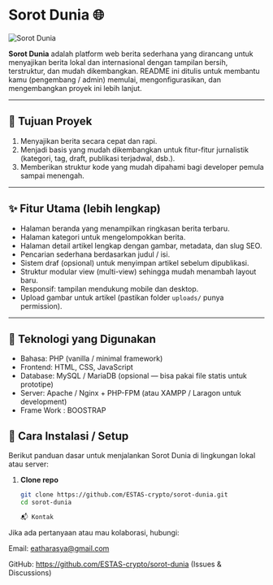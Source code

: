 # Sorot Dunia 🌐

![Sorot Dunia](./assets/logo.png)

**Sorot Dunia** adalah platform web berita sederhana yang dirancang untuk menyajikan berita lokal dan internasional dengan tampilan bersih, terstruktur, dan mudah dikembangkan. README ini ditulis untuk membantu kamu (pengembang / admin) memulai, mengonfigurasikan, dan mengembangkan proyek ini lebih lanjut.

---

## 🎯 Tujuan Proyek

1. Menyajikan berita secara cepat dan rapi.
2. Menjadi basis yang mudah dikembangkan untuk fitur-fitur jurnalistik (kategori, tag, draft, publikasi terjadwal, dsb.).
3. Memberikan struktur kode yang mudah dipahami bagi developer pemula sampai menengah.

---

## ✨ Fitur Utama (lebih lengkap)

* Halaman beranda yang menampilkan ringkasan berita terbaru.
* Halaman kategori untuk mengelompokkan berita.
* Halaman detail artikel lengkap dengan gambar, metadata, dan slug SEO.
* Pencarian sederhana berdasarkan judul / isi.
* Sistem draf (opsional) untuk menyimpan artikel sebelum dipublikasi.
* Struktur modular view (multi-view) sehingga mudah menambah layout baru.
* Responsif: tampilan mendukung mobile dan desktop.
* Upload gambar untuk artikel (pastikan folder `uploads/` punya permission).

---

## 🧩 Teknologi yang Digunakan

* Bahasa: PHP (vanilla / minimal framework)
* Frontend: HTML, CSS, JavaScript
* Database: MySQL / MariaDB (opsional — bisa pakai file statis untuk prototipe)
* Server: Apache / Nginx + PHP-FPM (atau XAMPP / Laragon untuk development)
* Frame Work : BOOSTRAP

## 🚀 Cara Instalasi / Setup

Berikut panduan dasar untuk menjalankan Sorot Dunia di lingkungan lokal atau server:

1. **Clone repo**  
   ```bash
   git clone https://github.com/ESTAS-crypto/sorot-dunia.git
   cd sorot-dunia

   📬 Kontak

Jika ada pertanyaan atau mau kolaborasi, hubungi:

Email: eatharasya@gmail.com

GitHub: https://github.com/ESTAS-crypto/sorot-dunia (Issues & Discussions)
